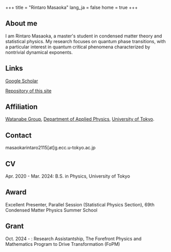 +++
title = "Rintaro Masaoka"
lang_ja = false
home = true
+++

## About me
I am Rintaro Masaoka, a master's student in condensed matter theory and statistical physics.
My research focuses on quantum phase transitions, with a particular interest in quantum critical phenomena characterized by nontrivial dynamical exponents.

## Links

[Google Scholar](https://scholar.google.com/citations?user=qoSWWasAAAAJ&hl=en)

[Repository of this site](https://github.com/RintaroMasaoka/RintaroMasaoka.github.io)

## Affiliation

[Watanabe Group](https://sites.google.com/view/watanabegroup/home?authuser=0), 
[Department of Applied Physics](https://www.ap.t.u-tokyo.ac.jp/), 
[University of Tokyo](https://www.u-tokyo.ac.jp/ja/index.html).

## Contact

masaokarintaro2115[at]g.ecc.u-tokyo.ac.jp

## CV

Apr. 2020 - Mar. 2024: B.S. in Physics, University of Tokyo

## Award

Excellent Presenter, Parallel Session (Statistical Physics Section), 69th Condensed Matter Physics Summer School

## Grant

Oct. 2024 - : Research Assistantship, The Forefront Physics and Mathematics Program to Drive Transformation (FoPM)